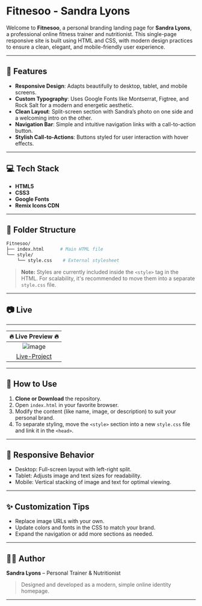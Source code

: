 # Fitnesoo - Sandra Lyons

Welcome to **Fitnesoo**, a personal branding landing page for **Sandra Lyons**, a professional online fitness trainer and nutritionist. This single-page responsive site is built using HTML and CSS, with modern design practices to ensure a clean, elegant, and mobile-friendly user experience.

---

## 📌 Features

- **Responsive Design**: Adapts beautifully to desktop, tablet, and mobile screens.
- **Custom Typography**: Uses Google Fonts like Montserrat, Figtree, and Rock Salt for a modern and energetic aesthetic.
- **Clean Layout**: Split-screen section with Sandra’s photo on one side and a welcoming intro on the other.
- **Navigation Bar**: Simple and intuitive navigation links with a call-to-action button.
- **Stylish Call-to-Actions**: Buttons styled for user interaction with hover effects.

---

## 💻 Tech Stack

- **HTML5**
- **CSS3**
- **Google Fonts**
- **Remix Icons CDN**

---

## 🧱 Folder Structure

```bash
Fitnesoo/
├── index.html      # Main HTML file
└── style/
    └── style.css    # External stylesheet

```

> **Note:** Styles are currently included inside the `<style>` tag in the HTML. For scalability, it's recommended to move them into a separate `style.css` file.

---

## 📷 Live
---
| 🔥 **Live Preview** 🔥 |
|:---------------------:|
| ![image](https://github.com/user-attachments/assets/120b21d9-a864-4206-95dd-bb58af0ea204) |
| [Live-Project](https://varunb453.github.io/Fitnesoo/) |
---

## 🚀 How to Use

1. **Clone or Download** the repository.
2. Open `index.html` in your favorite browser.
3. Modify the content (like name, image, or description) to suit your personal brand.
4. To separate styling, move the `<style>` section into a new `style.css` file and link it in the `<head>`.

---

## 📱 Responsive Behavior

- Desktop: Full-screen layout with left-right split.
- Tablet: Adjusts image and text sizes for readability.
- Mobile: Vertical stacking of image and text for optimal viewing.

---

## ✨ Customization Tips

- Replace image URLs with your own.
- Update colors and fonts in the CSS to match your brand.
- Expand the navigation or add more sections as needed.

---

## 🧑‍💻 Author

**Sandra Lyons** – Personal Trainer & Nutritionist  
> Designed and developed as a modern, simple online identity homepage.

---

